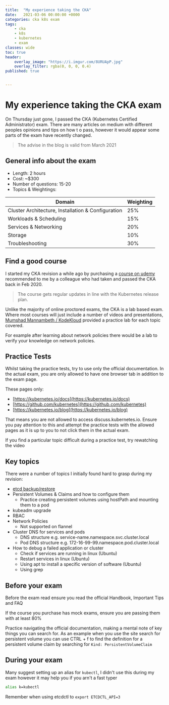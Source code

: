 ```yaml
---
title:  "My experience taking the CKA"
date:   2021-03-06 00:00:00 +0000
categories: cka k8s exam
tags:
    - cka
    - k8s
    - kubernetes
    - exam
classes: wide
toc: true
header: 
    overlay_image: "https://i.imgur.com/8URUApP.jpg"
    overlay_filter: rgba(0, 0, 0, 0.4)
published: true


---
```


# My experience taking the CKA exam

On Thursday just gone, I passed the CKA (Kubernetes Certified Administrator) exam. There are many articles on medium with different peoples opinions and tips on how t o pass, however it would appear some parts of the exam have recently changed.

> The advise in the blog is valid from March 2021


## General info about the exam

- Length: 2 hours
- Cost: ~$300
- Number of questions: 15-20
- Topics & Weightings:

| Domain | Weighting |
|-|-|
| Cluster Architecture, Installation & Configuration | 25% |
| Workloads & Scheduling | 15% |
| Services & Networking |	20% |
| Storage |	10% |
| Troubleshooting	| 30% |


## Find a good course

I started my CKA revision a while ago by purchasing a [course on udemy](https://www.udemy.com/course/certified-kubernetes-administrator-with-practice-tests/) recommended to me by a colleague who had taken and passed the CKA back in Feb 2020.

> The course gets regular updates in line with the Kubernetes release plan. 


Unlike the majority of online proctored exams, the CKA is a lab based exam. 
Where most courses will just include a number of videos and presentations, [Mumshad Mannambeth / KodeKloud](https://www.linkedin.com/in/mmumshad/) provided a practice lab for each topic covered.

For example after learning about network policies there would be a lab to verify your knowledge on network policies.

## Practice Tests

Whilst taking the practice tests, try to use only the official documentation. In the actual exam, you are only allowed to have one browser tab in addition to the exam page. 

These pages only:
- [https://kubernetes.io/docs](https://kubernetes.io/docs)
- [https://github.com/kubernetes](https://github.com/kubernetes)
- [https://kubernetes.io/blog](https://kubernetes.io/blog)


That means you are not allowed to access discuss.kubernetes.io. 
Ensure you pay attention to this and attempt the practice tests with the allowed pages as it is up to you to not click them in the actual exam.

If you find a particular topic difficult during a practice test, try rewatching the video


## Key topics

There were a number of topics I initially found hard to grasp during my revision:
- [etcd backup/restore](https://kubernetes.io/docs/tasks/administer-cluster/configure-upgrade-etcd/)
- Persistent Volumes & Claims and how to configure them
    - Practice creating persistent volumes using hostPath and mounting them to a pod
- kubeadm upgrade
- RBAC
- Network Policies 
    - Not supported on flannel
- Cluster DNS for services and pods
    - DNS structure e.g. service-name.namespace.svc.cluster.local
    - Pod DNS structure e.g. 172-16-99-99.namespace.pod.cluster.local
- How to debug a failed application or cluster
    - Check if services are running in linux (Ubuntu)
    - Restart services in linux (Ubuntu)
    - Using apt to install a specific version of software (Ubuntu)
    - Using grep


## Before your exam 

Before the exam read ensure you read the official Handbook, Important Tips and FAQ

If the course you purchase has mock exams, ensure you are passing them with at least 80%

Practice navigating the official documentation, making a mental note of key things you can search for. As an example when you use the site search for persistent volume you can use CTRL + f to find the definition for a persistent volume claim by searching for `Kind: PersistentVolumeClaim`

## During your exam

Many suggest setting up an alias for `kubectl`, I didn't use this during my exam however it may help you if you arn't a fast typer
```bash
alias k=kubectl
```

Remember when using etcdctl to `export ETCDCTL_API=3`


